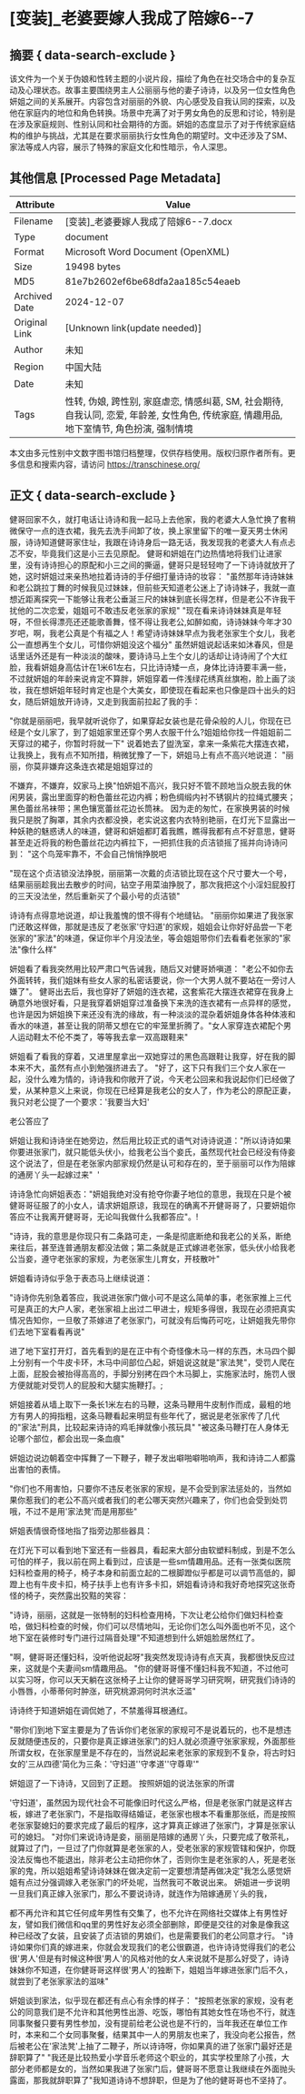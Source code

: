 # [变装]_老婆要嫁人我成了陪嫁6--7



## 摘要  { data-search-exclude }

<!-- tcd_abstract -->
该文件为一个关于伪娘和性转主题的小说片段，描绘了角色在社交场合中的复杂互动及心理状态。故事主要围绕男主人公丽丽与他的妻子诗诗，以及另一位女性角色妍姐之间的关系展开。内容包含对丽丽的外貌、内心感受及自我认同的探索，以及他在家庭内的地位和角色转换。场景中充满了对于男女角色的反思和讨论，特别是在涉及家庭规则、性别认同和社会期待的方面。妍姐的态度显示了对于传统家庭结构的维护与挑战，尤其是在要求丽丽执行女性角色的期望时。文中还涉及了SM、家法等成人内容，展示了特殊的家庭文化和性暗示，令人深思。

<!-- tcd_abstract_end -->

## 其他信息 [Processed Page Metadata]

| Attribute       | Value                                  |
|-----------------|----------------------------------------|
| Filename        | [变装]_老婆要嫁人我成了陪嫁6--7.docx                             |
| Type            | document                                 |
| Format          | Microsoft Word Document (OpenXML)                               |
| Size            | 19498 bytes                           |
| MD5             | 81e7b2602ef6be68dfa2aa185c54eaeb                                  |
| Archived Date   | 2024-12-07                             |
| Original Link   | [Unknown link(update needed)]                         |
| Author          | 未知                               |
| Region          | 中国大陆                               |
| Date            | 未知                                 |
| Tags            | 性转, 伪娘, 跨性别, 家庭虐恋, 情感纠葛, SM, 社会期待, 自我认同, 恋爱, 年龄差, 女性角色, 传统家庭, 情趣用品, 地下室情节, 角色扮演, 强制情境                                 |

本文由多元性别中文数字图书馆归档整理，仅供存档使用。版权归原作者所有。更多信息和搜索内容，请访问 <https://transchinese.org/>


## 正文 { data-search-exclude }

<!-- tcd_main_text -->
健哥回家不久，就打电话让诗诗和我一起马上去他家，我的老婆大人急忙换了套稍微保守一点的连衣裙，我先去洗手间卸了妆，换上家里留下的唯一夏天男士休闲服，诗诗知道健哥家住址，我跟在诗诗身后一路无话，我发现我的老婆大人有点忐忑不安，毕竟我们这是小三去见原配。 健哥和妍姐在门边热情地将我们让进家里，没有诗诗担心的原配和小三之间的撕逼，健哥只是轻轻吻了一下诗诗就放开了她，这时妍姐过来亲热地拉着诗诗的手仔细打量诗诗的妆容： "虽然那年诗诗妹妹和老公跳拉丁舞的时候我见过妹妹，但前些天知道老公迷上了诗诗妹子，我就一直想近距离探究一下能够让我老公垂涎三尺的妹妹到底长得怎样，但是老公不许我干扰他的二次恋爱，姐姐可不敢违反老张家的家规" "现在看来诗诗妹妹真是年轻呀，不但长得漂亮还还能歌善舞，怪不得让我老公,如醉如痴，诗诗妹妹今年才30岁吧，啊，我老公真是个有福之人！希望诗诗妹妹早点为我老张家生个女儿，我老公一直想再生个女儿，可惜你妍姐没这个福分" 虽然妍姐说起话来如沐春风，但是话里话外还是有一种淡淡的酸味，要诗诗马上生个女儿的话却让诗诗闹了个大红脸，我看妍姐身高估计在1米61左右，只比诗诗矮一点，身体比诗诗要丰满一些，不过就妍姐的年龄来说肯定不算胖，妍姐穿着一件浅绿花绣真丝旗袍，脸上画了淡妆，我在想妍姐年轻时肯定也是个大美女，即使现在看起来也只像是四十出头的妇女，随后妍姐放开诗诗，又走到我面前拉起了我的手：

"你就是丽丽吧，我早就听说你了，如果穿起女装也是花骨朵般的人儿，你现在已经是个女儿家了，到了姐姐家里还穿个男人衣服干什么?姐姐给你找一件姐姐前二天穿过的裙子，你暂时将就一下" 说着她去了盥洗室，拿来一条紫花大摆连衣裙，让我换上，我有点不知所措，稍微犹豫了一下，妍姐马上有点不高兴地说道： "丽丽，你莫非嫌弃这条连衣裙是姐姐穿过的

不嫌弃，不嫌弃，奴家马上换"怕妍姐不高兴，我只好不管不顾地当众脱去我的休闲男装，露出里面穿的粉色蕾丝花边内裤；粉色绸缎内衬不锈钢片的拉绳式腰夹；黑色蕾丝吊袜带；黑色镶宽蕾丝花边长筒袜。 因为走的匆忙，在家换男装的时候我只是脱了胸罩，其余内衣都没换，老实说这套内衣特别艳丽，在灯光下显露出一种妖艳的魅惑诱人的味道，健哥和妍姐都盯着我瞧，瞧得我都有点不好意思，健哥甚至走近将我的粉色蕾丝花边内裤拉下，一把抓住我的贞洁锁摇了摇并向诗诗问到： "这个鸟笼牢靠不，不会自己悄悄挣脱吧

"现在这个贞洁锁没法挣脱，丽丽第一次戴的贞洁锁比现在这个尺寸要大一个号，结果丽丽趁我出去散步的时间，钻空子用菜油挣脱了，那次我把这个小淫妇屁股打的三天没法坐，然后重新买了个最小号的贞洁锁"

诗诗有点得意地说道，却让我羞愧的恨不得有个地缝钻。 "丽丽你如果进了我张家门还敢这样做，那就是违反了老张家'守妇道'的家规，姐姐会让你好好品尝一下老张家的"家法"的味道，保证你半个月没法坐，等会姐姐带你们去看看老张家的"家法"像什么样"

妍姐看了看我突然用比较严肃口气告诫我，随后又对健哥娇嗔道： "老公不如你去外面转转，我们姐妹有些女人家的私密话要说，你一个大男人就不要站在一旁讨人嫌了"。 健哥出去后，我也穿好了妍姐的连衣裙，这套紫花大摆连衣裙穿在我身上确意外地很好看，只是我穿着妍姐穿过准备换下来洗的连衣裙有一点异样的感觉，也许是因为妍姐换下来还没有洗的缘故，有一种淡淡的混杂着妍姐身体各种体液和香水的味道，甚至让我的阴蒂又想在它的牢笼里折腾了。"女人家穿连衣裙配个男人运动鞋太不伦不类了，等等我去拿一双高跟鞋来"

妍姐看了看我的穿着，又进里屋拿出一双她穿过的黑色高跟鞋让我穿，好在我的脚本来不大，虽然有点小到勉强挤进去了。 "好了，这下只有我们三个女人家在一起，没什么难为情的，诗诗我和你敞开了说，今天老公回来和我说起你们已经做了爱，从某种意义上来说，你现在已经算是我老公的女人了，作为老公的原配正妻，我只对老公提了一个要求：'我要当大妇'

老公答应了

妍姐让我和诗诗坐在她旁边，然后用比较正式的语气对诗诗说道："所以诗诗如果你要进张家门，就只能低头伏小，给我老公当个妾氏，虽然现代社会已经没有侍妾这个说法了，但是在老张家内部家规仍然是认可和存在的，至于丽丽可以作为陪嫁的通房丫头一起嫁过来"  '

诗诗急忙向妍姐表态："妍姐我绝对没有抢夺你妻子地位的意思，我现在只是个被健哥哥征服了的小女人，请求妍姐原谅，我现在的确离不开健哥哥了，只要妍姐你答应不让我离开健哥哥，无论叫我做什么我都答应"。!

"诗诗，我的意思是你现只有二条路可走，一条是彻底断绝和我老公的关系，断绝来往后，甚至连普通朋友都没法做；第二条就是正式嫁进老张家，低头伏小给我老公当妾，遵守老张家的家规，为老张家生儿育女，开枝散叶"

妍姐看诗诗似乎急于表态马上继续说道：

"诗诗你先别急着答应，我说进张家门做小可不是这么简单的事，老张家推上三代可是真正的大户人家，老张家祖上出过二甲进士，规矩多得很，我现在必须把真实情况告知你，一旦敬了茶嫁进了老张家门，可就没有后悔药可吃，让妍姐我先带你们去地下室看看再说"

进了地下室打开灯，首先看到的是在正中有个奇怪像木马一样的东西，木马四个脚上分别有一个牛皮卡环，木马中间部位凸起，妍姐说这就是"家法凳"，受罚人爬在上面，屁股会被抬得高高的，手脚分别拷在四个木马脚上，实施家法时，施罚人很方便就能对受罚人的屁股和大腿实施鞭打。;

妍姐接着从墙上取下一条长1米左右的马鞭，这条马鞭用牛皮制作而成，最粗的地方有男人的拇指粗，这条马鞭看起来明显有些年代了，据说是老张家传了几代的"家法"刑具，比较起来诗诗的鸡毛掸就像小孩玩具" "被这条马鞭打在人身体无论哪个部位，都会出现一条血痕"

妍姐边说边朝着空中挥舞了一下鞭子，鞭子发出噼啪噼啪响声，我和诗诗二人都露出害怕的表情。

"你们也不用害怕，只要你不违反老张家的家规，是不会受到家法惩处的，当然如果你惹我们的老公不高兴或者我们的老公哪天突然兴趣来了，你们也会受到处罚哦，不过不是用'家法凳'而是用那些"

妍姐表情很奇怪地指了指旁边那些器具：

在灯光下可以看到地下室还有一些器具，看起来大部分由软塑料制成，到是不怎么可怕的样子，我以前在网上看到过，应该是一些sm情趣用品。还有一张类似医院妇科检查用的椅子，椅子本身和前面立起的二根脚蹬似乎都是可以调节高低的，脚蹬上也有牛皮卡扣，椅子扶手上也有许多卡扣，妍姐看诗诗和我好奇地探究这张奇怪的椅子，突然露出狡黠的笑容：

"诗诗，丽丽，这就是一张特制的妇科检查用椅，下次让老公给你们做妇科检查哈，做妇科检查的时候，你们可以尽情地叫，无论你们怎么叫外面也听不见，这个地下室在装修时专门进行过隔音处理"不知道想到什么妍姐脸居然红了。

"啊，健哥哥还懂妇科，没听他说起呀"我突然发现诗诗有点天真，我都很快反应过来，这就是个夫妻间sm情趣用品。 "你的健哥哥懂不懂妇科我不知道，不过他可以实习呀，你可以天天躺在这张椅子上让你的健哥哥学习研究啊，研究我们诗诗的小唇唇，小蒂蒂何时肿涨，研究桃源洞何时洪水泛滥"

诗诗终于知道妍姐在调侃她了，不禁羞得耳根通红。

"带你们到地下室主要是为了告诉你们老张家的家规可不是说着玩的，也不是想违反就随便违反的，只要你是真正嫁进张家门的妇人就必须遵守张家家规，外面那些所谓女权，在张家屋里是不存在的，当然说起来老张家的家规到不复杂，将古时妇女的'三从四德'简化为三条：'守妇道''守孝道''守尊卑'"

妍姐逗了一下诗诗，又回到了正题。 按照妍姐的说法张家的所谓

'守妇道'，虽然因为现代社会不可能像旧时代这么严格，但是老张家门就是这样古板，嫁进了老张家门，不是指取得结婚证，老张家也根本不看重那张纸，而是按照老张家娶媳妇的要求完成了最后的程序，这才算真正嫁进了张家门，才算是张家认可的媳妇。 "对你们来说诗诗是妾，丽丽是陪嫁的通房丫头，只要完成了敬茶礼，就算过了门，一旦过了门你就算是老张家的人，受老张家的家规管辖和保护，你既没法反悔也不能退出，除非老公主动把你休了，否则你生是老张家的人，死是老张家的鬼，所以姐姐希望诗诗妹妹在做决定前一定要想清楚再做决定"我怎么感觉妍姐有点过分强调嫁入老张家门的坏处呢，当然我可不敢说出来。 妍姐进一步说明一旦我们真正嫁入张家门，那么不要说诗诗，就连作为陪嫁通房丫头的我，

都不再允许和其它任何成年男性有交集了，也不允许在网络社交媒体上有男性好友，譬如我们微信和qq里的男性好友必须全部删除，即便是交往的对象是像我这种已经改了女装，且安装了贞洁锁的男娘们，也是需要我们的老公同意才行。 "诗诗如果你们真的嫁进来，你就会发现我们的老公很霸道，也许诗诗觉得我们的老公很'男人'但是有时候这种很'男人'的风格对他的女人来说就不是那么好受了，诗诗妹妹你不知道，在你健哥哥这样很'男人'的独断下，姐姐当年嫁进张家门后不久，就尝到了老张家家法的滋味"

妍姐谈到家法，似乎现在都还有点心有余悸的样子： "按照老张家的家规，没有老公的同意我们是不允许和其他男性出游、吃饭，哪怕有其她女性在场也不行，就连同事聚餐只要有男性参加，没有提前给老公说也是不行的，当年我还在单位工作时，本来和二个女同事聚餐，结果其中一人的男朋友也来了，我没向老公报告，然后被老公在'家法凳'上抽了二鞭子，所以诗诗呀，你如果真的进了张家门最好还是辞职算了" "我还是比较热爱小学音乐老师这个职业的，其实学校里除了小孩，大部分老师都是女的，当然如果我进了张家门后，健哥哥不愿意让我继续在外面抛头露面，那我就辞职算了"我知道诗诗不想辞职，但是为了他的健哥哥也不坚持了。
<!-- tcd_main_text_end -->

